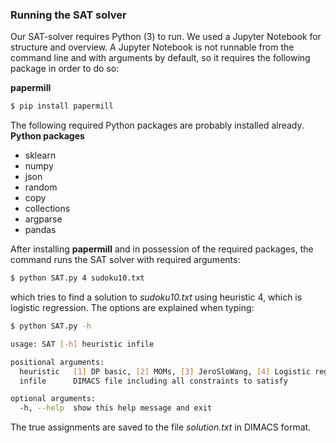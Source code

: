 ### Running the SAT solver

Our SAT-solver requires Python (3) to run.
We used a Jupyter Notebook for structure and overview.
A Jupyter Notebook is not runnable from the command line and with arguments by default, so it requires the following package in order to do so:

**papermill**
```sh
$ pip install papermill
```

The following required Python packages are probably installed already.
**Python packages**
- sklearn
- numpy
- json
- random
- copy
- collections
- argparse
- pandas

After installing **papermill** and in possession of the required packages, the command runs the SAT solver with required arguments:
```sh
$ python SAT.py 4 sudoku10.txt
```
which tries to find a solution to *sudoku10.txt* using heuristic 4, which is logistic regression. The options are explained when typing:
```sh
$ python SAT.py -h

usage: SAT [-h] heuristic infile

positional arguments:
  heuristic   [1] DP basic, [2] MOMs, [3] JeroSloWang, [4] Logistic regression
  infile      DIMACS file including all constraints to satisfy

optional arguments:
  -h, --help  show this help message and exit
```
The true assignments are saved to the file *solution.txt* in DIMACS format.